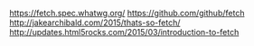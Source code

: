 https://fetch.spec.whatwg.org/
https://github.com/github/fetch
http://jakearchibald.com/2015/thats-so-fetch/
http://updates.html5rocks.com/2015/03/introduction-to-fetch
